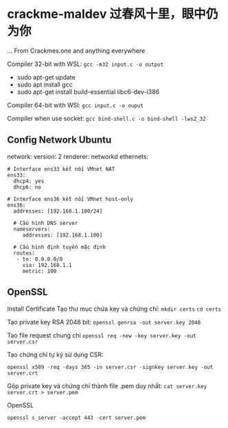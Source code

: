 # crackme-maldev 过春风十里，眼中仍为你

 ... From Crackmes.one and anything everywhere

Compiler 32-bit with WSL: `gcc -m32 input.c -o output`

- sudo apt-get update
- sudo apt install gcc
- sudo apt-get install build-essential libc6-dev-i386

Compiler 64-bit with WSl: `gcc input.c -o ouput`

Compiler when use socket: `gcc bind-shell.c -o bind-shell -lws2_32`

## Config Network Ubuntu

 network:
  version: 2
  renderer: networkd
  ethernets:

    # Interface ens33 kết nối VMnet NAT
    ens33:
      dhcp4: yes
      dhcp6: no

    # Interface ens36 kết nối VMnet host-only 
    ens36:
      addresses: [192.168.1.100/24]

      # Cấu hình DNS server
      nameservers:
         addresses: [192.168.1.100]

      # Cấu hình định tuyến mặc định
      routes:
       - to: 0.0.0.0/0
         via: 192.168.1.1
         metric: 100

## OpenSSL

Install Certificate
Tạo thư mục chứa key và chứng chỉ:
  `mkdir certs`
  `cd certs`
  
Tạo private key RSA 2048 bit:
  `openssl genrsa -out server.key 2048`

Tao file request chung chi
  `openssl req -new -key server.key -out server.csr`

Tạo chứng chỉ tự ký sử dụng CSR:

  `openssl x509 -req -days 365 -in server.csr -signkey server.key -out server.crt`

Gộp private key và chứng chỉ thành file .pem duy nhất:
  `cat server.key server.crt > server.pem`

OpenSSL

  `openssl s_server -accept 443 -cert server.pem`
